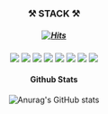<h3 align="center"> ⚒️ STACK ⚒️ </h3>

<h5 align="center">
 
[![Hits](https://hits.seeyoufarm.com/api/count/incr/badge.svg?url=https%3A%2F%2Fgithub.com%2Fsoyounjeong&count_bg=%23A44ED3&title_bg=%23837DE1&icon=&icon_color=%23E7E7E7&title=%F0%9F%99%8C%F0%9F%8F%BB%EC%96%B4%EC%84%9C%EC%98%A4%EC%8B%9C%EA%B0%9C%F0%9F%99%8C%F0%9F%8F%BB&edge_flat=false)](https://hits.seeyoufarm.com)
 
</h5>



<p align="center">
<img src="https://img.shields.io/badge/JAVA-007396?style=for-the-badge&logo=java&logoColor=white">
<img src="https://img.shields.io/badge/Spring-6DB33F?style=for-the-badge&logo=Spring&logoColor=white">
<img src="https://img.shields.io/badge/oracle-F80000?style=for-the-badge&logo=oracle&logoColor=white">
<img src="https://img.shields.io/badge/mysql-4479A1?style=for-the-badge&logo=mysql&logoColor=white">
<img src="https://img.shields.io/badge/javascript-F7DF1E?style=for-the-badge&logo=javascript&logoColor=black">
<img src="https://img.shields.io/badge/jquery-0769AD?style=for-the-badge&logo=jquery&logoColor=white">
 <img src="https://img.shields.io/badge/html-E34F26?style=for-the-badge&logo=html5&logoColor=white">
<img src="https://img.shields.io/badge/css-1572B6?style=for-the-badge&logo=css3&logoColor=white">
<!-- <img src="https://img.shields.io/badge/github-181717?style=for-the-badge&logo=github&logoColor=white"> -->


</p>


<div align="center">

 #### Github Stats
 
 </div>
 
 <div align="center">
  
![Anurag's GitHub stats](https://github-readme-stats.vercel.app/api?username=soyounjeong&show_icons=true&theme=dracula) 
<!-- ![Top Langs](https://github-readme-stats.vercel.app/api/top-langs/?username=soyounjeong&layout=compact&theme=tokyonight) -->
  
 </div>



